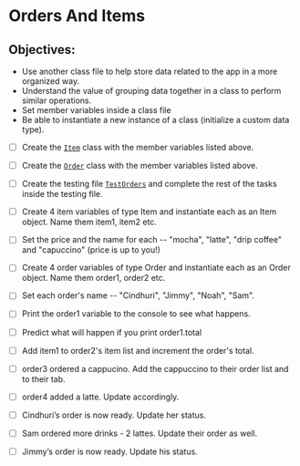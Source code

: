 # Orders And Items

## Objectives:
- Use another class file to help store data related to the app in a more organized way.
- Understand the value of grouping data together in a class to perform similar operations.
- Set member variables inside a class file
- Be able to instantiate a new instance of a class (initialize a custom data type).


- [ ] Create the [`Item`](src/Item.java) class with the member variables listed above.

- [ ] Create the [`Order`](src/Order.java) class with the member variables listed above.

- [ ] Create the testing file [`TestOrders`](src/TestOrders.java) and complete the rest of the tasks inside the testing file.

- [ ] Create 4 item variables of type Item and instantiate each as an Item object. Name them item1, item2 etc.

- [ ] Set the price and the name for each -- "mocha", "latte", "drip coffee" and "capuccino" (price is up to you!)

- [ ] Create 4 order variables of type Order and instantiate each as an Order object. Name them order1, order2 etc.

- [ ] Set each order's name -- "Cindhuri", "Jimmy", "Noah", "Sam".

- [ ] Print the order1 variable to the console to see what happens.

- [ ] Predict what will happen if you print order1.total

- [ ] Add item1 to order2's item list and increment the order's total.

- [ ] order3 ordered a cappucino. Add the cappuccino to their order list and to their tab.

- [ ] order4 added a latte. Update accordingly.

- [ ] Cindhuri’s order is now ready. Update her status.

- [ ] Sam ordered more drinks - 2 lattes. Update their order as well.

- [ ] Jimmy’s order is now ready. Update his status.